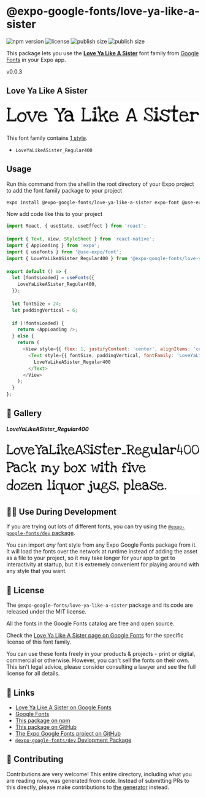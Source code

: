 # @expo-google-fonts/love-ya-like-a-sister

![npm version](https://flat.badgen.net/npm/v/@expo-google-fonts/love-ya-like-a-sister)
![license](https://flat.badgen.net/github/license/expo/google-fonts)
![publish size](https://flat.badgen.net/packagephobia/install/@expo-google-fonts/love-ya-like-a-sister)
![publish size](https://flat.badgen.net/packagephobia/publish/@expo-google-fonts/love-ya-like-a-sister)

This package lets you use the [**Love Ya Like A Sister**](https://fonts.google.com/specimen/Love+Ya+Like+A+Sister) font family from [Google Fonts](https://fonts.google.com/) in your Expo app.

v0.0.3

## Love Ya Like A Sister

![Love Ya Like A Sister](./font-family.png)

This font family contains [1 style](#-gallery).

- `LoveYaLikeASister_Regular400`

## Usage

Run this command from the shell in the root directory of your Expo project to add the font family package to your project
```sh
expo install @expo-google-fonts/love-ya-like-a-sister expo-font @use-expo/font
```

Now add code like this to your project
```js
import React, { useState, useEffect } from 'react';

import { Text, View, StyleSheet } from 'react-native';
import { AppLoading } from 'expo';
import { useFonts } from '@use-expo/font';
import { LoveYaLikeASister_Regular400 } from '@expo-google-fonts/love-ya-like-a-sister';

export default () => {
  let [fontsLoaded] = useFonts({
    LoveYaLikeASister_Regular400,
  });

  let fontSize = 24;
  let paddingVertical = 6;

  if (!fontsLoaded) {
    return <AppLoading />;
  } else {
    return (
      <View style={{ flex: 1, justifyContent: 'center', alignItems: 'center' }}>
        <Text style={{ fontSize, paddingVertical, fontFamily: 'LoveYaLikeASister_Regular400' }}>
          LoveYaLikeASister_Regular400
        </Text>
      </View>
    );
  }
};

```

## 🔡 Gallery

##### LoveYaLikeASister_Regular400
![LoveYaLikeASister_Regular400](./d7068a0e071e73ae0e18893c97cb33a901b4cd1482fed4150d017e6ac0f7a636.ttf.png)


## 👩‍💻 Use During Development

If you are trying out lots of different fonts, you can try using the [`@expo-google-fonts/dev` package](https://github.com/expo/google-fonts/tree/master/font-packages/dev#readme).

You can import *any* font style from any Expo Google Fonts package from it. It will load the fonts
over the network at runtime instead of adding the asset as a file to your project, so it may take longer
for your app to get to interactivity at startup, but it is extremely convenient
for playing around with any style that you want.

## 📖 License

The `@expo-google-fonts/love-ya-like-a-sister` package and its code are released under the MIT license.

All the fonts in the Google Fonts catalog are free and open source.

Check the [Love Ya Like A Sister page on Google Fonts](https://fonts.google.com/specimen/Love+Ya+Like+A+Sister) for the specific license of this font family.

You can use these fonts freely in your products & projects - print or digital, commercial or otherwise. However, you can't sell the fonts on their own. This isn't legal advice, please consider consulting a lawyer and see the full license for all details.

## 🔗 Links

- [Love Ya Like A Sister on Google Fonts](https://fonts.google.com/specimen/Love+Ya+Like+A+Sister)
- [Google Fonts](https://fonts.google.com/)
- [This package on npm](https://www.npmjs.com/package/@expo-google-fonts/love-ya-like-a-sister)
- [This package on GitHub](https://github.com/expo/google-fonts/tree/master/font-packages/love-ya-like-a-sister)
- [The Expo Google Fonts project on GitHub](https://github.com/expo/google-fonts)
- [`@expo-google-fonts/dev` Devlopment Package](https://github.com/expo/google-fonts/tree/master/font-packages/dev)


## 🤝 Contributing

Contributions are very welcome! This entire directory, including what you are reading now, was generated from code. Instead of submitting PRs to this directly, please make contributions to [the generator](https://github.com/expo/google-fonts/tree/master/packages/generator) instead.
